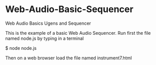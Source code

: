 # Web-Audio-Basic-Sequencer
Web Audio Basics Ugens and Sequencer

This is the example of a basic Web Audio Sequencer. Run first the file named node.js by typing in a terminal 

$ node node.js

Then on a web browser load the file named instrument7.html

